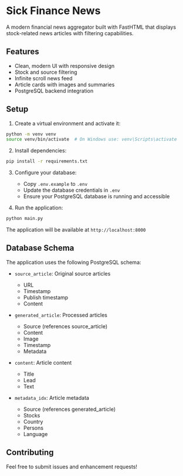 # Sick Finance News

A modern financial news aggregator built with FastHTML that displays stock-related news articles with filtering capabilities.

## Features

- Clean, modern UI with responsive design
- Stock and source filtering
- Infinite scroll news feed
- Article cards with images and summaries
- PostgreSQL backend integration

## Setup

1. Create a virtual environment and activate it:
```bash
python -m venv venv
source venv/bin/activate  # On Windows use: venv\Scripts\activate
```

2. Install dependencies:
```bash
pip install -r requirements.txt
```

3. Configure your database:
   - Copy `.env.example` to `.env`
   - Update the database credentials in `.env`
   - Ensure your PostgreSQL database is running and accessible

4. Run the application:
```bash
python main.py
```

The application will be available at `http://localhost:8000`

## Database Schema

The application uses the following PostgreSQL schema:

- `source_article`: Original source articles
  - URL
  - Timestamp
  - Publish timestamp
  - Content

- `generated_article`: Processed articles
  - Source (references source_article)
  - Content
  - Image
  - Timestamp
  - Metadata

- `content`: Article content
  - Title
  - Lead
  - Text

- `metadata_idx`: Article metadata
  - Source (references generated_article)
  - Stocks
  - Country
  - Persons
  - Language

## Contributing

Feel free to submit issues and enhancement requests! 